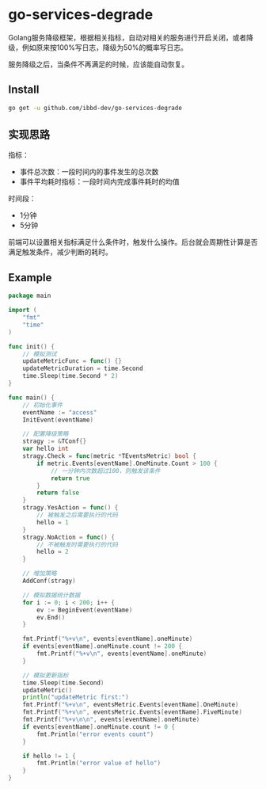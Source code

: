 # go-services-degrade

Golang服务降级框架，根据相关指标，自动对相关的服务进行开启关闭，或者降级，例如原来按100%写日志，降级为50%的概率写日志。

服务降级之后，当条件不再满足的时候，应该能自动恢复。

## Install 

```sh
go get -u github.com/ibbd-dev/go-services-degrade
```


## 实现思路

指标：

- 事件总次数：一段时间内的事件发生的总次数
- 事件平均耗时指标：一段时间内完成事件耗时的均值

时间段：

- 1分钟
- 5分钟

前端可以设置相关指标满足什么条件时，触发什么操作。后台就会周期性计算是否满足触发条件，减少判断的耗时。

## Example

```go
package main

import (
	"fmt"
	"time"
)

func init() {
	// 模拟测试
	updateMetricFunc = func() {}
	updateMetricDuration = time.Second
	time.Sleep(time.Second * 2)
}

func main() {
	// 初始化事件
	eventName := "access"
	InitEvent(eventName)

	// 配置降级策略
	stragy := &TConf{}
	var hello int
	stragy.Check = func(metric *TEventsMetric) bool {
		if metric.Events[eventName].OneMinute.Count > 100 {
			// 一分钟内次数超过100，则触发该条件 
			return true
		}
		return false
	}
	stragy.YesAction = func() {
		// 被触发之后需要执行的代码
		hello = 1
	}
	stragy.NoAction = func() {
		// 不被触发时需要执行的代码
		hello = 2
	}

	// 增加策略
	AddConf(stragy)

	// 模拟数据统计数据
	for i := 0; i < 200; i++ {
		ev := BeginEvent(eventName)
		ev.End()
	}

	fmt.Printf("%+v\n", events[eventName].oneMinute)
	if events[eventName].oneMinute.count != 200 {
		fmt.Printf("%+v\n", events[eventName].oneMinute)
	}

	// 模拟更新指标
	time.Sleep(time.Second)
	updateMetric()
	println("updateMetric first:")
	fmt.Printf("%+v\n", eventsMetric.Events[eventName].OneMinute)
	fmt.Printf("%+v\n", eventsMetric.Events[eventName].FiveMinute)
	fmt.Printf("%+v\n\n", events[eventName].oneMinute)
	if events[eventName].oneMinute.count != 0 {
		fmt.Println("error events count")
	}

	if hello != 1 {
		fmt.Println("error value of hello")
	}
}
```




